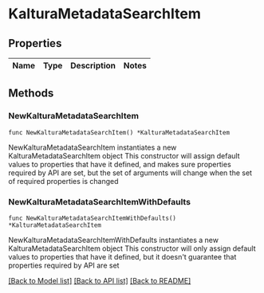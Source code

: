 # KalturaMetadataSearchItem

## Properties

Name | Type | Description | Notes
------------ | ------------- | ------------- | -------------

## Methods

### NewKalturaMetadataSearchItem

`func NewKalturaMetadataSearchItem() *KalturaMetadataSearchItem`

NewKalturaMetadataSearchItem instantiates a new KalturaMetadataSearchItem object
This constructor will assign default values to properties that have it defined,
and makes sure properties required by API are set, but the set of arguments
will change when the set of required properties is changed

### NewKalturaMetadataSearchItemWithDefaults

`func NewKalturaMetadataSearchItemWithDefaults() *KalturaMetadataSearchItem`

NewKalturaMetadataSearchItemWithDefaults instantiates a new KalturaMetadataSearchItem object
This constructor will only assign default values to properties that have it defined,
but it doesn't guarantee that properties required by API are set


[[Back to Model list]](../README.md#documentation-for-models) [[Back to API list]](../README.md#documentation-for-api-endpoints) [[Back to README]](../README.md)


